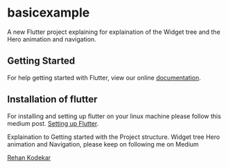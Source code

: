 # basicexample

A new Flutter project explaining for explaination of the Widget tree and the Hero animation and navigation.

## Getting Started

For help getting started with Flutter, view our online
[documentation](https://flutter.io/).

## Installation of flutter

For installing and setting up flutter on your linux machine please follow this medium post.
[Setting up Flutter](https://medium.com/@mkodekar/getting-started-with-flutter-2972186ca527).

Explaination to Getting started with the Project structure.
Widget tree Hero animation and Navigation, please keep on following me on Medium

[Rehan Kodekar](https://medium.com/@mkodekar)
